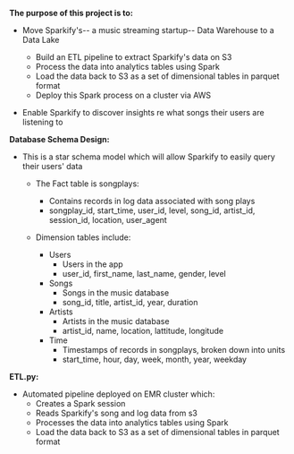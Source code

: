 **The purpose of this project is to:**

* Move Sparkify's-- a music streaming startup-- Data Warehouse to a Data Lake
    * Build an ETL pipeline to extract Sparkify's data on S3
    * Process the data into analytics tables using Spark
    * Load the data back to S3 as a set of dimensional tables in parquet format
    * Deploy this Spark process on a cluster via AWS
    
* Enable Sparkify to discover insights re what songs their users are listening to

**Database Schema Design:**

* This is a star schema model which will allow Sparkify to easily query their users' data
    * The Fact table is songplays:
        * Contains records in log data associated with song plays
        * songplay_id, start_time, user_id, level, song_id, artist_id, session_id, location, user_agent
        
    * Dimension tables include:
        * Users
            * Users in the app
            * user_id, first_name, last_name, gender, level
        * Songs
            * Songs in the music database
            * song_id, title, artist_id, year, duration
        * Artists
            * Artists in the music database
            * artist_id, name, location, lattitude, longitude
        * Time
            * Timestamps of records in songplays, broken down into units
            * start_time, hour, day, week, month, year, weekday
            
**ETL.py:**

* Automated pipeline deployed on EMR cluster which:
    * Creates a Spark session
    * Reads Sparkify's song and log data from s3
    * Processes the data into analytics tables using Spark
    * Load the data back to S3 as a set of dimensional tables in parquet format
